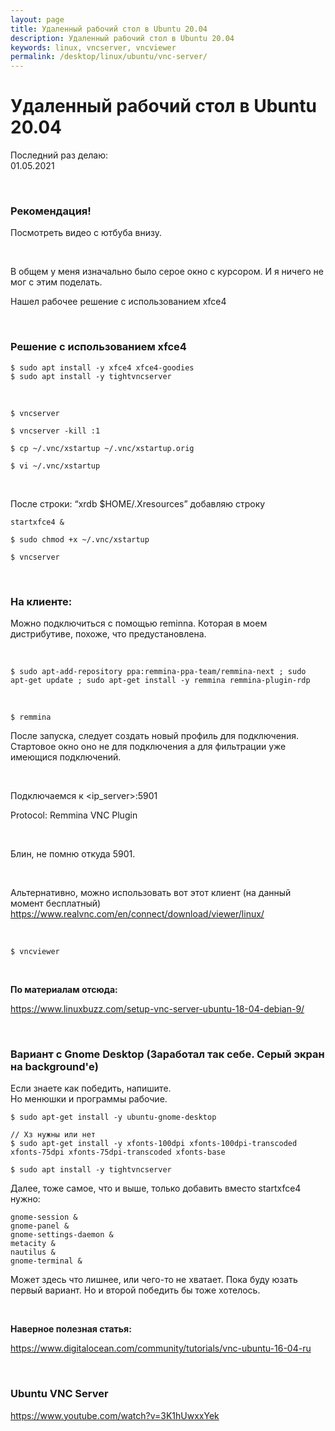 ```yaml
---
layout: page
title: Удаленный рабочий стол в Ubuntu 20.04
description: Удаленный рабочий стол в Ubuntu 20.04
keywords: linux, vncserver, vncviewer
permalink: /desktop/linux/ubuntu/vnc-server/
---
```


# Удаленный рабочий стол в Ubuntu 20.04

Последний раз делаю:  
01.05.2021

<br/>

### Рекомендация!

Посмотреть видео с ютбуба внизу.

<br/>

В общем у меня изначально было серое окно с курсором. И я ничего не мог с этим поделать.

Нашел рабочее решение с использованием xfce4

<br/>

### Решение с использованием xfce4

    $ sudo apt install -y xfce4 xfce4-goodies
    $ sudo apt install -y tightvncserver

<br/>

    $ vncserver

    $ vncserver -kill :1

    $ cp ~/.vnc/xstartup ~/.vnc/xstartup.orig

    $ vi ~/.vnc/xstartup

<br/>

После строки: “xrdb $HOME/.Xresources” добавляю строку

```
startxfce4 &
```

    $ sudo chmod +x ~/.vnc/xstartup

    $ vncserver

<br/>

### На клиенте:

Можно подключиться с помощью reminna. Которая в моем дистрибутиве, похоже, что предустановлена.

<br/>

```
$ sudo apt-add-repository ppa:remmina-ppa-team/remmina-next ; sudo apt-get update ; sudo apt-get install -y remmina remmina-plugin-rdp
```

<br/>

    $ remmina

После запуска, следует создать новый профиль для подключения. Стартовое окно оно не для подключения а для фильтрации уже имеющися подключений.

<br/>

Подключаемся к <ip_server>:5901

Protocol: Remmina VNC Plugin

<br/>

Блин, не помню откуда 5901.

<br/>

Альтернативно, можно использовать вот этот клиент (на данный момент бесплатный)  
https://www.realvnc.com/en/connect/download/viewer/linux/

<br/>

    $ vncviewer

<br/>

**По материалам отсюда:**

https://www.linuxbuzz.com/setup-vnc-server-ubuntu-18-04-debian-9/

<br/>

### Вариант с Gnome Desktop (Заработал так себе. Серый экран на background'е)

Если знаете как победить, напишите.  
Но менюшки и программы рабочие.

```
$ sudo apt-get install -y ubuntu-gnome-desktop

// Хз нужны или нет
$ sudo apt-get install -y xfonts-100dpi xfonts-100dpi-transcoded xfonts-75dpi xfonts-75dpi-transcoded xfonts-base

$ sudo apt install -y tightvncserver
```

Далее, тоже самое, что и выше, только добавить вместо startxfce4 нужно:

```
gnome-session &
gnome-panel &
gnome-settings-daemon &
metacity &
nautilus &
gnome-terminal &
```

Может здесь что лишнее, или чего-то не хватает.
Пока буду юзать первый вариант. Но и второй победить бы тоже хотелось.

<br/>

**Наверное полезная статья:**

https://www.digitalocean.com/community/tutorials/vnc-ubuntu-16-04-ru

<br/>

### Ubuntu VNC Server

https://www.youtube.com/watch?v=3K1hUwxxYek
